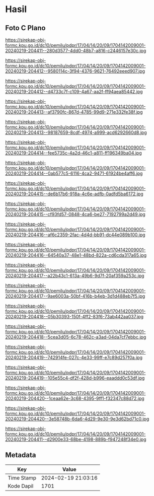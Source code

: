 # Hasil

## Foto C Plano

https://sirekap-obj-formc.kpu.go.id/dc10/pemilu/pdpr/17/04/14/20/09/1704142009001-20240219-204411--280d3577-4dd0-48b7-a816-c2446157e30c.jpg

https://sirekap-obj-formc.kpu.go.id/dc10/pemilu/pdpr/17/04/14/20/09/1704142009001-20240219-204412--9580114c-3f94-4376-9621-76492eeed907.jpg

https://sirekap-obj-formc.kpu.go.id/dc10/pemilu/pdpr/17/04/14/20/09/1704142009001-20240219-204412--d4733c7f-c109-4a67-aa2f-ff94aea85442.jpg

https://sirekap-obj-formc.kpu.go.id/dc10/pemilu/pdpr/17/04/14/20/09/1704142009001-20240219-204413--af3790fc-867d-4785-99d9-271e332fe38f.jpg

https://sirekap-obj-formc.kpu.go.id/dc10/pemilu/pdpr/17/04/14/20/09/1704142009001-20240219-204413--98187659-8cdf-4974-a999-acd6292660d8.jpg

https://sirekap-obj-formc.kpu.go.id/dc10/pemilu/pdpr/17/04/14/20/09/1704142009001-20240219-204414--fee5735c-4a2d-46c1-a811-ff196349ba04.jpg

https://sirekap-obj-formc.kpu.go.id/dc10/pemilu/pdpr/17/04/14/20/09/1704142009001-20240219-204414--0ab577c5-6116-4ca2-9471-61924be4aff6.jpg

https://sirekap-obj-formc.kpu.go.id/dc10/pemilu/pdpr/17/04/14/20/09/1704142009001-20240219-204415--de6b17b6-918a-4c6e-adfb-0adfd5ba6172.jpg

https://sirekap-obj-formc.kpu.go.id/dc10/pemilu/pdpr/17/04/14/20/09/1704142009001-20240219-204415--cf93fd57-0848-4ca6-be27-7192799a2d49.jpg

https://sirekap-obj-formc.kpu.go.id/dc10/pemilu/pdpr/17/04/14/20/09/1704142009001-20240219-204416--af6c2359-2fac-4d4d-bb91-dc44e089b100.jpg

https://sirekap-obj-formc.kpu.go.id/dc10/pemilu/pdpr/17/04/14/20/09/1704142009001-20240219-204416--64540a37-48e1-48bd-822a-cd6cda317a65.jpg

https://sirekap-obj-formc.kpu.go.id/dc10/pemilu/pdpr/17/04/14/20/09/1704142009001-20240219-204417--a22b43c1-613a-49b6-9d7f-20af359a253c.jpg

https://sirekap-obj-formc.kpu.go.id/dc10/pemilu/pdpr/17/04/14/20/09/1704142009001-20240219-204417--9ae6003a-50bf-416b-b4eb-3d1d488eb7f5.jpg

https://sirekap-obj-formc.kpu.go.id/dc10/pemilu/pdpr/17/04/14/20/09/1704142009001-20240219-204418--05b30393-150f-4ff2-83f6-73ab442aa037.jpg

https://sirekap-obj-formc.kpu.go.id/dc10/pemilu/pdpr/17/04/14/20/09/1704142009001-20240219-204418--5cea3d05-6c78-462c-a3ad-04da7cf7ebbc.jpg

https://sirekap-obj-formc.kpu.go.id/dc10/pemilu/pdpr/17/04/14/20/09/1704142009001-20240219-204419--742914fe-027c-4e33-99ff-e7c89d257f0a.jpg

https://sirekap-obj-formc.kpu.go.id/dc10/pemilu/pdpr/17/04/14/20/09/1704142009001-20240219-204419--105e55c4-df2f-428d-b996-eaaddd0c53df.jpg

https://sirekap-obj-formc.kpu.go.id/dc10/pemilu/pdpr/17/04/14/20/09/1704142009001-20240219-204420--1ceaa62e-3c68-4395-9ff1-f32347c88d72.jpg

https://sirekap-obj-formc.kpu.go.id/dc10/pemilu/pdpr/17/04/14/20/09/1704142009001-20240219-204420--3e58748b-6da6-4d29-9e30-9e3d62bd71c0.jpg

https://sirekap-obj-formc.kpu.go.id/dc10/pemilu/pdpr/17/04/14/20/09/1704142009001-20240219-204411--d2900e33-68be-4198-889b-f947248f34e0.jpg


## Metadata

| Key        | Value               |
| ---------- | ------------------- |
| Time Stamp | 2024-02-19 21:03:16 |
| Kode Dapil | 1701                |



